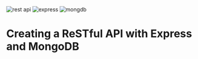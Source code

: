 <img src="http://b2evolution.net/media/blogs/man/quick-uploads/p360581/restful_api.jpg?mtime=1448389737" alt="rest api">
<img src="https://camo.githubusercontent.com/fc61dcbdb7a6e49d3adecc12194b24ab20dfa25b/68747470733a2f2f692e636c6f756475702e636f6d2f7a6659366c4c376546612d3330303078333030302e706e67" alt="express">
<img src="https://cdn4.iconfinder.com/data/icons/logos-3/512/mongodb-2-512.png" alt="mongdb">
<h1>Creating a ReSTful API with Express and MongoDB</h1>
